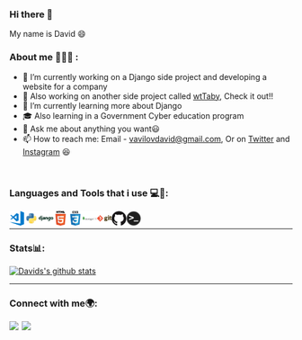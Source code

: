 ### Hi there 👋
My name is David 😄

### About me 👨🏽‍💻 :
- 🔭 I’m currently working on a Django side project and developing a website for a company
- 🌟 Also working on another side project called [wtTaby][wttaby], Check it out!!
- 🌱 I’m currently learning more about Django 
- 🎓 Also learning in a Government Cyber education program
- 💬 Ask me about anything you want😃
- 📫 How to reach me: Email - vavilovdavid@gmail.com, Or on [Twitter][twitter] and [Instagram][instagram] 😆 
<br />

### Languages and Tools that i use 💻🔧:
<img align="left" alt="Visual Studio Code" width="26px" src="https://raw.githubusercontent.com/github/explore/80688e429a7d4ef2fca1e82350fe8e3517d3494d/topics/visual-studio-code/visual-studio-code.png" />
<img align="left" alt="Pyhton" width="26px" src="https://raw.githubusercontent.com/github/explore/80688e429a7d4ef2fca1e82350fe8e3517d3494d/topics/python/python.png" />
<img align="left" alt="Django" width="26px" src="https://raw.githubusercontent.com/github/explore/80688e429a7d4ef2fca1e82350fe8e3517d3494d/topics/django/django.png" />
<img align="left" alt="HTML5" width="26px" src="https://raw.githubusercontent.com/github/explore/80688e429a7d4ef2fca1e82350fe8e3517d3494d/topics/html/html.png" />
<img align="left" alt="CSS3" width="26px" src="https://raw.githubusercontent.com/github/explore/80688e429a7d4ef2fca1e82350fe8e3517d3494d/topics/css/css.png" />
<img align="left" alt="MongoDB" width="26px" src="https://raw.githubusercontent.com/github/explore/80688e429a7d4ef2fca1e82350fe8e3517d3494d/topics/mongodb/mongodb.png" />
<img align="left" alt="Git" width="26px" src="https://raw.githubusercontent.com/github/explore/80688e429a7d4ef2fca1e82350fe8e3517d3494d/topics/git/git.png" />
<img align="left" alt="GitHub" width="26px" src="https://raw.githubusercontent.com/github/explore/78df643247d429f6cc873026c0622819ad797942/topics/github/github.png" />
<img align="left" alt="Terminal" width="26px" src="https://raw.githubusercontent.com/github/explore/80688e429a7d4ef2fca1e82350fe8e3517d3494d/topics/terminal/terminal.png" />
<br />

---

### Stats📊: 

[![Davids's github stats](https://github-readme-stats.vercel.app/api?username=DavidVavilov&show_icons=true&theme=dark)](https://github.com/anuraghazra/github-readme-stats)

---

### Connect with me🌍:
[<img align="left" width="22px" src="https://cdn.jsdelivr.net/npm/simple-icons@v3/icons/twitter.svg" />][twitter]
[<img align="left" width="22px" src="https://cdn.jsdelivr.net/npm/simple-icons@v3/icons/instagram.svg" />][instagram]

[twitter]: https://twitter.com/david_vavilov1
[instagram]: https://instagram.com/daviddevav
[wttaby]: https://github.com/DavidVavilov/wtTaby

